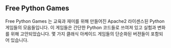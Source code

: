 ## Free Python Games

Free Python Games 는 교육과 재미를 위해 만들어진 Apache2 라이센스된 Python 게임들의 모음들입니다. 이 게임들은 간단한 Python 코드들로 쓰여져 있고 실험과 변화를 위해 고안되었습니다. 몇 가지 클래식 아케이드 게임들의 단순화된 버젼들이 포함되어 있습니다. 

